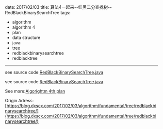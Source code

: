 date: 2017/02/03
title: 算法4一起来--红黑二分查找树--RedBlackBinarySearchTree
tags: 
- algorithm
- algorithm 4
- plan
- data structure
- java
- tree
- redblackbinarysearchtree
- redblacktree
---

see source code:[RedBlackBinarySearchTree.java](https://github.com/sssvip/algorithms4th/blob/master/src/fundamentals/tree/redblackbinarysearchtree/RedBlackBinarySearchTree.java)

<!-- more -->

see source code:[RedBlackBinarySearchTree.java](https://github.com/sssvip/algorithms4th/blob/master/src/fundamentals/tree/redblackbinarysearchtree/RedBlackBinarySearchTree.java)

See more:[Algorightm 4th plan](https://blog.dxscx.com/2017/01/12/algorithm/plan/)

Origin Adress: [https://blog.dxscx.com/2017/02/03/algorithm/fundamental/tree/redblackbinarysearchtree/](https://blog.dxscx.com/2017/02/03/algorithm/fundamental/tree/redblackbinarysearchtree/)



        